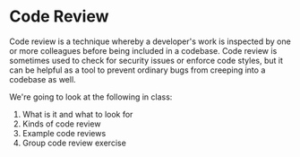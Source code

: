 # Code Review

Code review is a technique whereby a developer's work is inspected by one or
more colleagues before being included in a codebase. Code review is sometimes
used to check for security issues or enforce code styles, but it can be helpful
as a tool to prevent ordinary bugs from creeping into a codebase as well.

We're going to look at the following in class:

  1. What is it and what to look for
  2. Kinds of code review
  3. Example code reviews
  4. Group code review exercise

